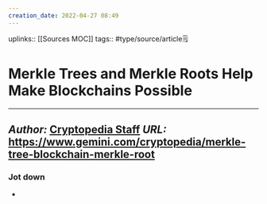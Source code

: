 ```yaml
---
creation_date: 2022-04-27 08:49
---
```


uplinks:: [[Sources MOC]]
tags:: #type/source/article🗒 

# Merkle Trees and Merkle Roots Help Make Blockchains Possible
---
*Author:* [Cryptopedia Staff](https://www.gemini.com/cryptopedia/authors#cryptopedia-staff)
*URL:* https://www.gemini.com/cryptopedia/merkle-tree-blockchain-merkle-root
-
### Jot down
- 